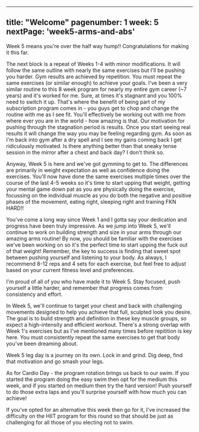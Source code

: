 

---
title: "Welcome"
pagenumber: 1
week: 5
nextPage: 'week5-arms-and-abs'
---

Week 5 means you're over the half way hump!! Congratulations for making it this far.

The next block is a repeat of Weeks 1-4 with minor modifications. It will follow the same outline with nearly the same exercises but I'll be pushing you harder. Gym results are achieved by repetition. You must repeat the same exercises (or similar enough) to achieve your goals. I've been a very similar routine to this 8 week program for nearly my entire gym career (~7 years) and it's worked for me. Sure, at times it's stagnant and you 100% need to switch it up. That's where the benefit of being part of my subscription program comes in - you guys get to chop and change the routine with me as I see fit. You'll effectively be working out with me from where ever you are in the world - how amazing is that. Our motivation for pushing through the stagnation period is results. Once you start seeing real results it will change the way you may be feeling regarding gym. As soon as I'm back into gym after a dry spell and I see my gains coming back I get ridiculously motivated. Is there anything better than that sneaky tense session in the mirror after a chest and back day? I don't think so.

Anyway, Week 5 is here and we've got gymming to get to. The differences are primarily in weight expectation as well as confidence doing the exercises. You'll now have done the same exercises multiple times over the course of the last 4-5 weeks so it's time to start upping that weight, getting your mental game down pat as you are physically doing the exercise, focussing on the individual muscle as you do both the negative and positive phases of the movement, eating right, sleeping right and training FKN HARD!!

You've come a long way since Week 1 and I gotta say your dedication and progress have been truly impressive. As we jump into Week 5, we'll continue to work on building strength and size in your arms through our amazing arms routine! By now, you should be familiar with the exercises we've been working on so it's the perfect time to start upping the fuck out of that weight! Remember, the key to success is finding that sweet spot between pushing yourself and listening to your body. As always, I recommend 8-12 reps and 4 sets for each exercise, but feel free to adjust based on your current fitness level and preferences.

I'm proud of all of you who have made it to Week 5. Stay focused, push yourself a little harder, and remember that progress comes from consistency and effort.

In Week 5, we'll continue to target your chest and back with challenging movements designed to help you achieve that full, sculpted look you desire. The goal is to build strength and definition in these key muscle groups, so expect a high-intensity and efficient workout. There's a strong overlap with Week 1's exercises but as I've mentioned many times before repitition is key here. You must consistently repeat the same exercises to get that body you've been dreaming about.

Week 5 leg day is a journey on its own. Lock in and grind. Dig deep, find that motivation and go smash your legs.

As for Cardio Day - the program rotation brings us back to our swim. If you started the program doing the easy swim then opt for the medium this week, and if you started on medium then try the hard version! Push yourself to do those extra laps and you'll surprise yourself with how much you can achieve! 

If you've opted for an alternative this week then go for it, I've increased the difficulty on the HIIT program for this round so that should be just as challenging for all those of you electing not to swim. 
